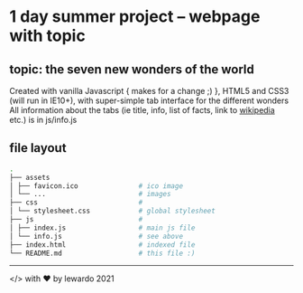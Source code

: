# 1 day summer project – webpage with topic

## topic: the seven new wonders of the world

Created with vanilla Javascript { makes for a change ;) }, HTML5 and CSS3 (will run in IE10+), with super-simple tab interface for the different wonders
All information about the tabs (ie title, info, list of facts, link to [wikipedia](https://www.wikipedia.org) etc.) is in js/info.js


## file layout
```bash
.
├── assets
│ ├── favicon.ico               # ico image
│ └── ...                       # images
├── css                         #
│ └── stylesheet.css            # global stylesheet
├── js                          #
│ ├── index.js                  # main js file
│ └── info.js                   # see above
├── index.html                  # indexed file
└── README.md                   # this file :)
```
---

</> with ❤️ by lewardo 2021